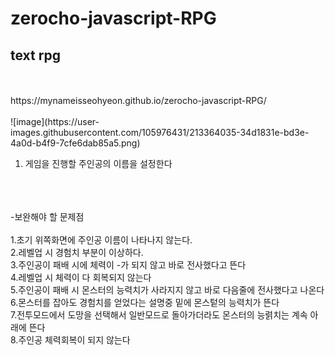 # zerocho-javascript-RPG

<h2>text rpg</h2></br>
</br>
https://mynameisseohyeon.github.io/zerocho-javascript-RPG/</br>
</br>
![image](https://user-images.githubusercontent.com/105976431/213364035-34d1831e-bd3e-4a0d-b4f9-7cfe6dab85a5.png)

1. 게임을 진행할 주인공의 이름을 설정한다</br>
</br>
</br>
</br>
-보완해야 할 문제점</br>
</br>
1.초기 위쪽화면에 주인공 이름이 나타나지 않는다.</br>
2.레벨업 시 경험치 부분이 이상하다.</br>
3.주인공이 패배 시에 체력이 -가 되지 않고 바로 전사했다고 뜬다</br>
4.레벨업 시 체력이 다 회복되지 않는다</br>
5.주인공이 패배 시 몬스터의 능력치가 사라지지 않고 바로 다음줄에 전사했다고 나온다</br>
6.몬스터를 잡아도 경험치를 얻었다는 설명중 밑에 몬스텉의 능력치가 뜬다</br>
7.전투모드에서 도망을 선택해서 일반모드로 돌아가더라도 몬스터의 능렭치는 계속 아래에 뜬다</br>
8.주인공 체력회복이 되지 않는다</br>

